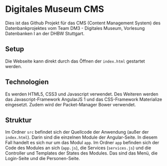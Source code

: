 # Digitales Museum CMS
Dies ist das Github Projekt für das CMS (Content Management System) des Datenbankprojektes vom Team DM3 - Digitales Museum, Vorlesung Datenbanken I an der DHBW Stuttgart.

## Setup
Die Webseite kann direkt durch das Öffnen der `index.html` gestartet werden.

## Technologien
Es werden HTML5, CSS3 und Javascript verwendet. Des Weiteren werden das Javascript-Framework AngularJS 1 und das CSS-Framework Materialize eingesetzt. Zudem wird der Packet-Manager Bower verwendet.

## Struktur
Im Ordner `src` befindet sich der Quellcode der Anwendung (außer der `index.html`).
Darin sind die einzelnen Module der Angular-Seite. In diesem Fall handelt es sich nur um das Modul `app`.
Im Ordner `app` befinden sich der Code des Modules an sich (`app.js`), die Services (`services.js`) und die Controller und Templates der States des Modules.
Das sind das Menü, die Login-Seite und die Personen-Seite.
